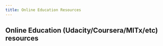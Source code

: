 ```yaml
---
title: Online Education Resources
---
```


## Online Education (Udacity/Coursera/MITx/etc) resources
